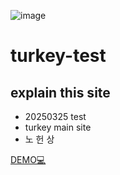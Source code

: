 ![image](https://github.com/user-attachments/assets/627ec2ce-c15e-4574-8a8c-46b101db0724)

# turkey-test

## explain this site
- 20250325 test
- turkey main site 
- 노 헌 상

[DEMO💻](https://nohunsang.github.io/turkey1/)
